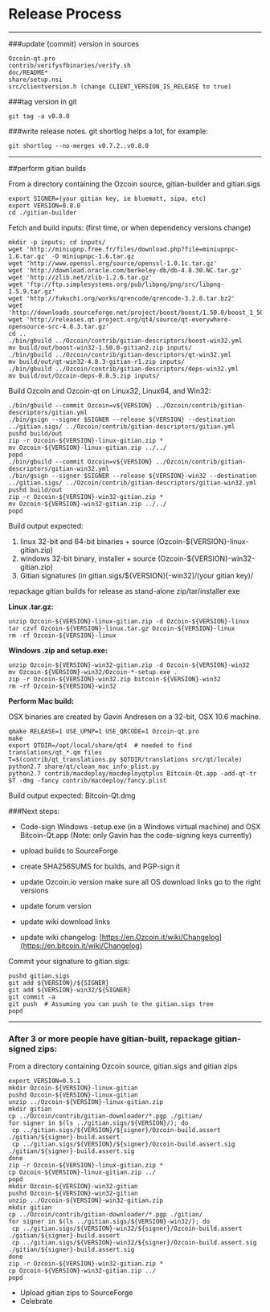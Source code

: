 Release Process
====================

* * *

###update (commit) version in sources


	Ozcoin-qt.pro
	contrib/verifysfbinaries/verify.sh
	doc/README*
	share/setup.nsi
	src/clientversion.h (change CLIENT_VERSION_IS_RELEASE to true)

###tag version in git

	git tag -a v0.8.0

###write release notes. git shortlog helps a lot, for example:

	git shortlog --no-merges v0.7.2..v0.8.0

* * *

##perform gitian builds

 From a directory containing the Ozcoin source, gitian-builder and gitian.sigs
  
	export SIGNER=(your gitian key, ie bluematt, sipa, etc)
	export VERSION=0.8.0
	cd ./gitian-builder

 Fetch and build inputs: (first time, or when dependency versions change)

	mkdir -p inputs; cd inputs/
	wget 'http://miniupnp.free.fr/files/download.php?file=miniupnpc-1.6.tar.gz' -O miniupnpc-1.6.tar.gz
	wget 'http://www.openssl.org/source/openssl-1.0.1c.tar.gz'
	wget 'http://download.oracle.com/berkeley-db/db-4.8.30.NC.tar.gz'
	wget 'http://zlib.net/zlib-1.2.6.tar.gz'
	wget 'ftp://ftp.simplesystems.org/pub/libpng/png/src/libpng-1.5.9.tar.gz'
	wget 'http://fukuchi.org/works/qrencode/qrencode-3.2.0.tar.bz2'
	wget 'http://downloads.sourceforge.net/project/boost/boost/1.50.0/boost_1_50_0.tar.bz2'
	wget 'http://releases.qt-project.org/qt4/source/qt-everywhere-opensource-src-4.8.3.tar.gz'
	cd ..
	./bin/gbuild ../Ozcoin/contrib/gitian-descriptors/boost-win32.yml
	mv build/out/boost-win32-1.50.0-gitian2.zip inputs/
	./bin/gbuild ../Ozcoin/contrib/gitian-descriptors/qt-win32.yml
	mv build/out/qt-win32-4.8.3-gitian-r1.zip inputs/
	./bin/gbuild ../Ozcoin/contrib/gitian-descriptors/deps-win32.yml
	mv build/out/Ozcoin-deps-0.0.5.zip inputs/

 Build Ozcoin and Ozcoin-qt on Linux32, Linux64, and Win32:
  
	./bin/gbuild --commit Ozcoin=v${VERSION} ../Ozcoin/contrib/gitian-descriptors/gitian.yml
	./bin/gsign --signer $SIGNER --release ${VERSION} --destination ../gitian.sigs/ ../Ozcoin/contrib/gitian-descriptors/gitian.yml
	pushd build/out
	zip -r Ozcoin-${VERSION}-linux-gitian.zip *
	mv Ozcoin-${VERSION}-linux-gitian.zip ../../
	popd
	./bin/gbuild --commit Ozcoin=v${VERSION} ../Ozcoin/contrib/gitian-descriptors/gitian-win32.yml
	./bin/gsign --signer $SIGNER --release ${VERSION}-win32 --destination ../gitian.sigs/ ../Ozcoin/contrib/gitian-descriptors/gitian-win32.yml
	pushd build/out
	zip -r Ozcoin-${VERSION}-win32-gitian.zip *
	mv Ozcoin-${VERSION}-win32-gitian.zip ../../
	popd

  Build output expected:

  1. linux 32-bit and 64-bit binaries + source (Ozcoin-${VERSION}-linux-gitian.zip)
  2. windows 32-bit binary, installer + source (Ozcoin-${VERSION}-win32-gitian.zip)
  3. Gitian signatures (in gitian.sigs/${VERSION}[-win32]/(your gitian key)/

repackage gitian builds for release as stand-alone zip/tar/installer exe

**Linux .tar.gz:**

	unzip Ozcoin-${VERSION}-linux-gitian.zip -d Ozcoin-${VERSION}-linux
	tar czvf Ozcoin-${VERSION}-linux.tar.gz Ozcoin-${VERSION}-linux
	rm -rf Ozcoin-${VERSION}-linux

**Windows .zip and setup.exe:**

	unzip Ozcoin-${VERSION}-win32-gitian.zip -d Ozcoin-${VERSION}-win32
	mv Ozcoin-${VERSION}-win32/Ozcoin-*-setup.exe .
	zip -r Ozcoin-${VERSION}-win32.zip bitcoin-${VERSION}-win32
	rm -rf Ozcoin-${VERSION}-win32

**Perform Mac build:**

  OSX binaries are created by Gavin Andresen on a 32-bit, OSX 10.6 machine.

	qmake RELEASE=1 USE_UPNP=1 USE_QRCODE=1 Ozcoin-qt.pro
	make
	export QTDIR=/opt/local/share/qt4  # needed to find translations/qt_*.qm files
	T=$(contrib/qt_translations.py $QTDIR/translations src/qt/locale)
	python2.7 share/qt/clean_mac_info_plist.py
	python2.7 contrib/macdeploy/macdeployqtplus Bitcoin-Qt.app -add-qt-tr $T -dmg -fancy contrib/macdeploy/fancy.plist

 Build output expected: Bitcoin-Qt.dmg

###Next steps:

* Code-sign Windows -setup.exe (in a Windows virtual machine) and
  OSX Bitcoin-Qt.app (Note: only Gavin has the code-signing keys currently)

* upload builds to SourceForge

* create SHA256SUMS for builds, and PGP-sign it

* update Ozcoin.io version
  make sure all OS download links go to the right versions

* update forum version

* update wiki download links

* update wiki changelog: [https://en.Ozcoin.it/wiki/Changelog](https://en.bitcoin.it/wiki/Changelog)

Commit your signature to gitian.sigs:

	pushd gitian.sigs
	git add ${VERSION}/${SIGNER}
	git add ${VERSION}-win32/${SIGNER}
	git commit -a
	git push  # Assuming you can push to the gitian.sigs tree
	popd

-------------------------------------------------------------------------

### After 3 or more people have gitian-built, repackage gitian-signed zips:

From a directory containing Ozcoin source, gitian.sigs and gitian zips

	export VERSION=0.5.1
	mkdir Ozcoin-${VERSION}-linux-gitian
	pushd Ozcoin-${VERSION}-linux-gitian
	unzip ../Ozcoin-${VERSION}-linux-gitian.zip
	mkdir gitian
	cp ../Ozcoin/contrib/gitian-downloader/*.pgp ./gitian/
	for signer in $(ls ../gitian.sigs/${VERSION}/); do
	 cp ../gitian.sigs/${VERSION}/${signer}/Ozcoin-build.assert ./gitian/${signer}-build.assert
	 cp ../gitian.sigs/${VERSION}/${signer}/Ozcoin-build.assert.sig ./gitian/${signer}-build.assert.sig
	done
	zip -r Ozcoin-${VERSION}-linux-gitian.zip *
	cp Ozcoin-${VERSION}-linux-gitian.zip ../
	popd
	mkdir Ozcoin-${VERSION}-win32-gitian
	pushd Ozcoin-${VERSION}-win32-gitian
	unzip ../Ozcoin-${VERSION}-win32-gitian.zip
	mkdir gitian
	cp ../Ozcoin/contrib/gitian-downloader/*.pgp ./gitian/
	for signer in $(ls ../gitian.sigs/${VERSION}-win32/); do
	 cp ../gitian.sigs/${VERSION}-win32/${signer}/Ozcoin-build.assert ./gitian/${signer}-build.assert
	 cp ../gitian.sigs/${VERSION}-win32/${signer}/Ozcoin-build.assert.sig ./gitian/${signer}-build.assert.sig
	done
	zip -r Ozcoin-${VERSION}-win32-gitian.zip *
	cp Ozcoin-${VERSION}-win32-gitian.zip ../
	popd

- Upload gitian zips to SourceForge
- Celebrate 
